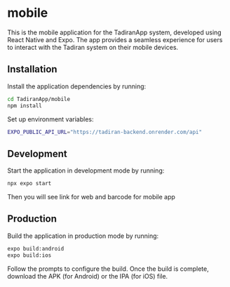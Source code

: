# mobile

This is the mobile application for the TadiranApp system, developed using React Native and Expo. The app provides a seamless experience for users to interact with the Tadiran system on their mobile devices.

## Installation

Install the application dependencies by running:

```sh
cd TadiranApp/mobile
npm install
```

Set up environment variables: 

```sh
EXPO_PUBLIC_API_URL="https://tadiran-backend.onrender.com/api"
```

## Development

Start the application in development mode by running:

```sh
npx expo start
```
Then you will see link for web and barcode for mobile app

## Production

Build the application in production mode by running:

```sh
expo build:android
expo build:ios
```

Follow the prompts to configure the build.
Once the build is complete, download the APK (for Android) or the IPA (for iOS) file.